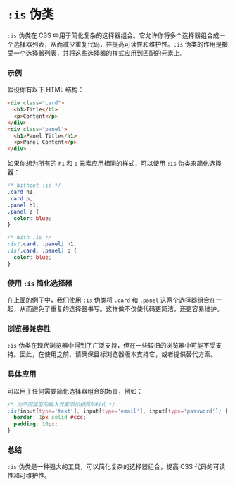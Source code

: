 # `:is` 伪类

`:is` 伪类在 CSS 中用于简化复杂的选择器组合。它允许你将多个选择器组合成一个选择器列表，从而减少重复代码，并提高可读性和维护性。`:is` 伪类的作用是接受一个选择器列表，并将这些选择器的样式应用到匹配的元素上。

### 示例

假设你有以下 HTML 结构：

```html
<div class="card">
  <h1>Title</h1>
  <p>Content</p>
</div>
<div class="panel">
  <h1>Panel Title</h1>
  <p>Panel Content</p>
</div>
```

如果你想为所有的 `h1` 和 `p` 元素应用相同的样式，可以使用 `:is` 伪类来简化选择器：

```css
/* Without :is */
.card h1,
.card p,
.panel h1,
.panel p {
  color: blue;
}

/* With :is */
:is(.card, .panel) h1,
:is(.card, .panel) p {
  color: blue;
}
```

### 使用 `:is` 简化选择器

在上面的例子中，我们使用 `:is` 伪类将 `.card` 和 `.panel` 这两个选择器组合在一起，从而避免了重复的选择器书写。这样做不仅使代码更简洁，还更容易维护。

### 浏览器兼容性

`:is` 伪类在现代浏览器中得到了广泛支持，但在一些较旧的浏览器中可能不受支持。因此，在使用之前，请确保目标浏览器版本支持它，或者提供替代方案。

### 具体应用

可以用于任何需要简化选择器组合的场景，例如：

```css
/* 为不同类型的输入元素添加相同的样式 */
:is(input[type='text'], input[type='email'], input[type='password']) {
  border: 1px solid #ccc;
  padding: 10px;
}
```

### 总结

`:is` 伪类是一种强大的工具，可以简化复杂的选择器组合，提高 CSS 代码的可读性和可维护性。
